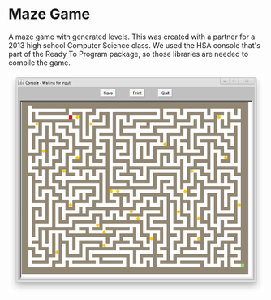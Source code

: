 # Maze Game

A maze game with generated levels. This was created with a partner for a 2013 high school Computer Science class. We used the HSA console that's part of the Ready To Program package, so those libraries are needed to compile the game.

![Maze game main screen](https://raw.githubusercontent.com/CongeeCafe/maze-game/master/screenshots/maze-screenshot.png)
